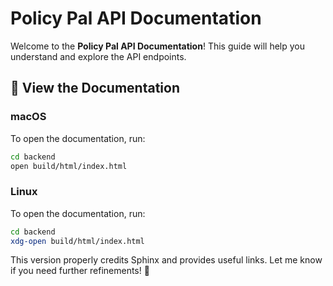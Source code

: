 # Policy Pal API Documentation

Welcome to the **Policy Pal API Documentation**! This guide will help you understand and explore the API endpoints.

## 📖 View the Documentation

### macOS
To open the documentation, run:
```sh
cd backend
open build/html/index.html
```

### Linux
To open the documentation, run:
```sh
cd backend
xdg-open build/html/index.html
```

This version properly credits Sphinx and provides useful links. Let me know if you need further refinements! 🚀

